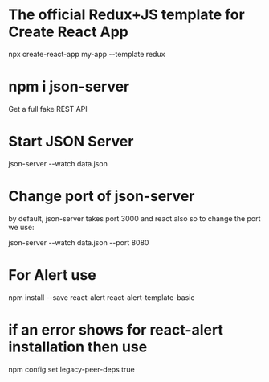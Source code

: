 # The official Redux+JS template for Create React App

npx create-react-app my-app --template redux

# npm i json-server

Get a full fake REST API

# Start JSON Server

json-server --watch data.json

# Change port of json-server

by default, json-server takes port 3000 and react also so to change the port we use:

json-server --watch data.json --port 8080

# For Alert use 

npm install --save react-alert react-alert-template-basic

# if an error shows for react-alert installation then use 

npm config set legacy-peer-deps true